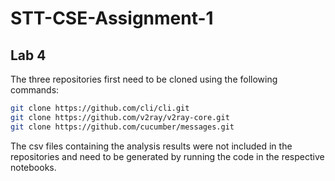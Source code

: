 # STT-CSE-Assignment-1
## Lab 4
The three repositories first need to be cloned using the following commands:

```bash
git clone https://github.com/cli/cli.git
git clone https://github.com/v2ray/v2ray-core.git
git clone https://github.com/cucumber/messages.git
```

The csv files containing the analysis results were not included in the repositories and need to be generated by running the code in the respective notebooks.